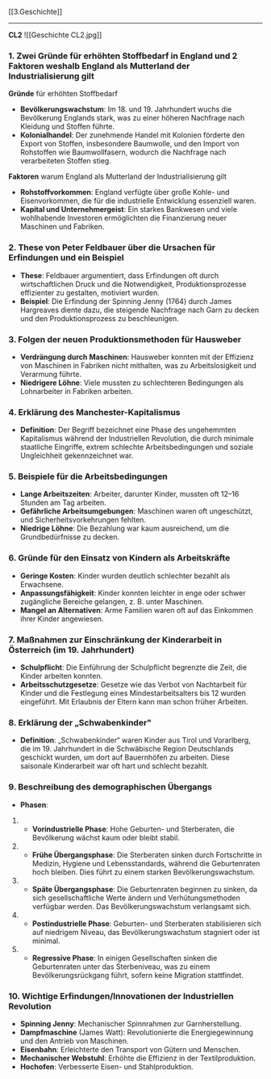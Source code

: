 [[3.Geschichte]]
____
**CL2**
![[Geschichte CL2.jpg]]
### **1. Zwei Gründe für erhöhten Stoffbedarf in England und 2 Faktoren weshalb England als Mutterland der Industrialisierung gilt**
**Gründe** für erhöhten Stoffbedarf
- **Bevölkerungswachstum**: Im 18. und 19. Jahrhundert wuchs die Bevölkerung Englands stark, was zu einer höheren Nachfrage nach Kleidung und Stoffen führte.
- **Kolonialhandel**: Der zunehmende Handel mit Kolonien förderte den Export von Stoffen, insbesondere Baumwolle, und den Import von Rohstoffen wie Baumwollfasern, wodurch die Nachfrage nach verarbeiteten Stoffen stieg.

**Faktoren** warum England als Mutterland der Industrialisierung gilt
- **Rohstoffvorkommen**: England verfügte über große Kohle- und Eisenvorkommen, die für die industrielle Entwicklung essenziell waren.
- **Kapital und Unternehmergeist**: Ein starkes Bankwesen und viele wohlhabende Investoren ermöglichten die Finanzierung neuer Maschinen und Fabriken.
### **2. These von Peter Feldbauer über die Ursachen für Erfindungen und ein Beispiel**
- **These**: Feldbauer argumentiert, dass Erfindungen oft durch wirtschaftlichen Druck und die Notwendigkeit, Produktionsprozesse effizienter zu gestalten, motiviert wurden.
- **Beispiel**: Die Erfindung der Spinning Jenny (1764) durch James Hargreaves diente dazu, die steigende Nachfrage nach Garn zu decken und den Produktionsprozess zu beschleunigen.
### **3. Folgen der neuen Produktionsmethoden für Hausweber**
- **Verdrängung durch Maschinen**: Hausweber konnten mit der Effizienz von Maschinen in Fabriken nicht mithalten, was zu Arbeitslosigkeit und Verarmung führte.
- **Niedrigere Löhne**: Viele mussten zu schlechteren Bedingungen als Lohnarbeiter in Fabriken arbeiten.
### **4. Erklärung des Manchester-Kapitalismus**
- **Definition**: Der Begriff bezeichnet eine Phase des ungehemmten Kapitalismus während der Industriellen Revolution, die durch minimale staatliche Eingriffe, extrem schlechte Arbeitsbedingungen und soziale Ungleichheit gekennzeichnet war.
### **5. Beispiele für die Arbeitsbedingungen**
- **Lange Arbeitszeiten**: Arbeiter, darunter Kinder, mussten oft 12–16 Stunden am Tag arbeiten.
- **Gefährliche Arbeitsumgebungen**: Maschinen waren oft ungeschützt, und Sicherheitsvorkehrungen fehlten.
- **Niedrige Löhne**: Die Bezahlung war kaum ausreichend, um die Grundbedürfnisse zu decken.
### **6. Gründe für den Einsatz von Kindern als Arbeitskräfte**
- **Geringe Kosten**: Kinder wurden deutlich schlechter bezahlt als Erwachsene.
- **Anpassungsfähigkeit**: Kinder konnten leichter in enge oder schwer zugängliche Bereiche gelangen, z. B. unter Maschinen.
- **Mangel an Alternativen**: Arme Familien waren oft auf das Einkommen ihrer Kinder angewiesen.
### **7. Maßnahmen zur Einschränkung der Kinderarbeit in Österreich (im 19. Jahrhundert)**
- **Schulpflicht**: Die Einführung der Schulpflicht begrenzte die Zeit, die Kinder arbeiten konnten.
- **Arbeitsschutzgesetze**: Gesetze wie das Verbot von Nachtarbeit für Kinder und die Festlegung eines Mindestarbeitsalters bis 12 wurden eingeführt. Mit Erlaubnis der Eltern kann man schon früher Arbeiten.
### **8. Erklärung der „Schwabenkinder"**
- **Definition**: „Schwabenkinder“ waren Kinder aus Tirol und Vorarlberg, die im 19. Jahrhundert in die Schwäbische Region Deutschlands geschickt wurden, um dort auf Bauernhöfen zu arbeiten. Diese saisonale Kinderarbeit war oft hart und schlecht bezahlt.
### **9. Beschreibung des demographischen Übergangs**
- **Phasen**:
1. - **Vorindustrielle Phase**: Hohe Geburten- und Sterberaten, die Bevölkerung wächst kaum oder bleibt stabil.
2. - **Frühe Übergangsphase**: Die Sterberaten sinken durch Fortschritte in Medizin, Hygiene und Lebensstandards, während die Geburtenraten hoch bleiben. Dies führt zu einem starken Bevölkerungswachstum.
3. - **Späte Übergangsphase**: Die Geburtenraten beginnen zu sinken, da sich gesellschaftliche Werte ändern und Verhütungsmethoden verfügbar werden. Das Bevölkerungswachstum verlangsamt sich.
4. - **Postindustrielle Phase**: Geburten- und Sterberaten stabilisieren sich auf niedrigem Niveau, das Bevölkerungswachstum stagniert oder ist minimal.
5. - **Regressive Phase**: In einigen Gesellschaften sinken die Geburtenraten unter das Sterbeniveau, was zu einem Bevölkerungsrückgang führt, sofern keine Migration stattfindet.
### **10. Wichtige Erfindungen/Innovationen der Industriellen Revolution**
- **Spinning Jenny**: Mechanischer Spinnrahmen zur Garnherstellung.
- **Dampfmaschine** (James Watt): Revolutionierte die Energiegewinnung und den Antrieb von Maschinen.
- **Eisenbahn**: Erleichterte den Transport von Gütern und Menschen.
- **Mechanischer Webstuhl**: Erhöhte die Effizienz in der Textilproduktion.
- **Hochofen**: Verbesserte Eisen- und Stahlproduktion.